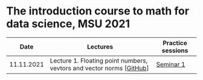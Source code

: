 # The introduction course to math for data science, MSU 2021

|Date| Lectures | Practice sessions 
|----|----|----|
| 11.11.2021 | Lecture 1. Floating point numbers, vevtors and vector norms [[GitHub](./lectures/lecture1/lecture1.ipynb)] | [Seminar 1](./seminars/seminar1/seminar1.ipynb) |

